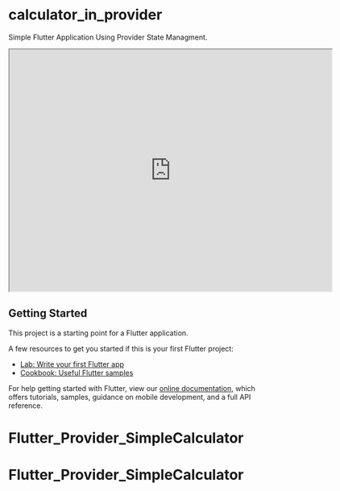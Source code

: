 # calculator_in_provider

Simple Flutter Application Using Provider State Managment.

<iframe src="https://drive.google.com/file/d/1oq6quhsT_IGpspYygNiXms2XfeN1bYiq/preview" width="640" height="480"></iframe>

## Getting Started

This project is a starting point for a Flutter application.

A few resources to get you started if this is your first Flutter project:

- [Lab: Write your first Flutter app](https://flutter.dev/docs/get-started/codelab)
- [Cookbook: Useful Flutter samples](https://flutter.dev/docs/cookbook)

For help getting started with Flutter, view our
[online documentation](https://flutter.dev/docs), which offers tutorials,
samples, guidance on mobile development, and a full API reference.
# Flutter_Provider_SimpleCalculator
# Flutter_Provider_SimpleCalculator
